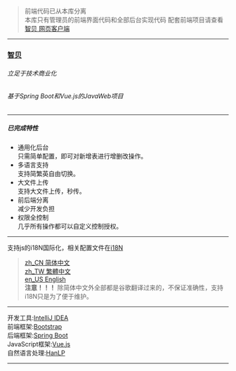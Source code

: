 > 前端代码已从本库分离  
> 本库只有管理员的前端界面代码和全部后台实现代码
> 配套前端项目请查看 [智贝 网页客户端](https://github.com/sbx0/ZhibeiStatic "智贝 网页客户端")  
  
------------  
  
### [智贝](http://m.sbx0.cn "智贝")  
  
###### 立足于技术商业化  
###### 基于Spring Boot和Vue.js的JavaWeb项目  
  
------------  
  
##### 已完成特性  
- 通用化后台  
只需简单配置，即可对新增表进行增删改操作。  
- 多语言支持  
支持简繁英自由切换。  
- 大文件上传  
支持大文件上传，秒传。  
- 前后端分离  
减少开发负担  
- 权限全控制  
几乎所有操作都可以自定义控制授权。  

  
------------  
  
支持js的i18N国际化，相关配置文件在[i18N](../master/src/main/resources/static/js/i18N/ "i18N")  
> [zh_CN 简体中文](../master/src/main/resources/static/js/i18N/i18N_zh_CN.js "zh_CN 简体中文")  
> [zh_TW 繁體中文](../master/src/main/resources/static/js/i18N/i18N_zh_TW.js "zh_TW 繁體中文")  
> [en_US English](../master/src/main/resources/static/js/i18N/i18N_en_US.js "en_US English")  
> **注意！！！** 除简体中文外全部都是谷歌翻译过来的，不保证准确性，支持i18N只是为了便于维护。  
  
------------  
  
开发工具:[IntelliJ IDEA](https://www.jetbrains.com/idea/ "IntelliJ IDEA")  
前端框架:[Bootstrap](https://getbootstrap.com/ "Bootstrap")  
后端框架:[Spring Boot](https://spring.io/projects/spring-boot "Spring Boot")  
JavaScript框架:[Vue.js](https://cn.vuejs.org/index.html "Vue.js")  
自然语言处理:[HanLP](https://github.com/hankcs/HanLP "HanLP")
  
------------  
